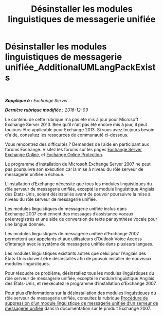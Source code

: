 ﻿---
title: 'Désinstaller les modules linguistiques de messagerie unifiée'
TOCTitle: Désinstaller les modules linguistiques de messagerie unifiée_AdditionalUMLangPackExists
ms:assetid: 3a7e2621-0553-44f5-8029-c72fea25af3c
ms:mtpsurl: https://technet.microsoft.com/fr-fr/library/ms.exch.setupreadiness.additionalumlangpackexists(v=EXCHG.150)
ms:contentKeyID: 50477933
ms.date: 04/24/2018
mtps_version: v=EXCHG.150
ms.translationtype: HT
---

# Désinstaller les modules linguistiques de messagerie unifiée\_AdditionalUMLangPackExists

 

_**Sapplique à :** Exchange Server_

_**Dernière rubrique modifiée :** 2016-12-09_

Le contenu de cette rubrique n'a pas été mis à jour pour Microsoft Exchange Server 2013. Bien qu'il n'ait pas été encore mis à jour, il peut toujours être applicable pour Exchange 2013. Si vous avez toujours besoin d'aide, consultez les ressources de communauté ci-dessous.

Vous rencontrez des difficultés ? Demandez de l’aide en participant aux forums Exchange. Visitez les forums sur les pages [Exchange Server](https://go.microsoft.com/fwlink/p/?linkid=60612), [Exchange Online](https://go.microsoft.com/fwlink/p/?linkid=267542), et [Exchange Online Protection](https://go.microsoft.com/fwlink/p/?linkid=285351).

Le programme d’installation de Microsoft Exchange Server 2007 ne peut pas poursuivre son exécution car la mise à niveau du rôle serveur de messagerie unifiée a échoué.

L’installation d’Exchange nécessite que tous les modules linguistiques du rôle serveur de messagerie unifiée, excepté le module linguistique Anglais des États-Unis, soient désinstallés avant de pouvoir poursuivre la mise à niveau du rôle serveur de messagerie unifiée.

Les modules linguistiques de messagerie unifiée inclus dans Exchange 2007 contiennent des messages d’assistance vocaux préenregistrés et une aide de conversion de texte par synthèse vocale pour une langue donnée.

Les modules linguistiques de messagerie unifiée d’Exchange 2007 permettent aux appelants et aux utilisateurs d’Outlook Voice Access d’interagir avec le système de messagerie unifiée dans plusieurs langues.

Les modules linguistiques existants autres que celui pour l’Anglais des États-Unis doivent être désinstallés afin de pouvoir installer de nouveaux modules linguistiques.

Pour résoudre ce problème, désinstallez tous les modules linguistiques du rôle serveur de messagerie unifiée, excepté le module linguistique Anglais des États-Unis, et réexécutez le programme d’installation d’Exchange 2007.

Pour plus d’informations sur la désinstallation des modules linguistiques du rôle serveur de messagerie unifiée, consultez la rubrique [Procédure de suppression d’un module linguistique de messagerie unifiée d’un serveur de messagerie unifiée](https://go.microsoft.com/fwlink/?linkid=85973) dans la documentation sur le produit Exchange 2007.

